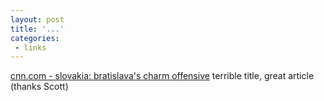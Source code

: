```yaml
---
layout: post
title: '...'
categories:
 - links
---
```


<a href="http://www.cnn.com/2003/TRAVEL/DESTINATIONS/03/12/discovering.bratislava.ap/">cnn.com - slovakia: bratislava's charm offensive</a> terrible title, great article (thanks Scott)

